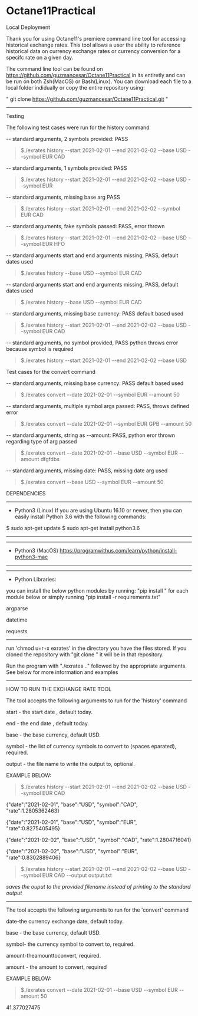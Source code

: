 # Octane11Practical

Local Deployment 

Thank you for using Octane11's premiere command line tool for accessing historical exchange rates. This tool allows a user the ability to reference historical data on currency exchange rates or currency conversion for a specifc rate on a given day. 

The command line tool can be found on https://github.com/guzmancesar/Octane11Practical in its entiretly and can be run on both Zsh(MacOS) or Bash(Linux). You can download each file to a local folder indidually or copy the entire repository using:

" git clone https://github.com/guzmancesar/Octane11Practical.git "

************************************




Testing

The following test cases were run for the history command 

-- standard arguments, 2 symbols provided: PASS
>$./exrates history --start 2021-02-01 --end 2021-02-02 --base USD --symbol EUR CAD

-- standard arguments, 1 symbols provided: PASS
>$./exrates history --start 2021-02-01 --end 2021-02-02 --base USD --symbol EUR

-- standard arguments, missing base arg PASS
>$./exrates history --start 2021-02-01 --end 2021-02-02 --symbol EUR CAD

-- standard arguments, fake symbols passed: PASS, error thrown
>$./exrates history --start 2021-02-01 --end 2021-02-02 --base USD --symbol EUR HFO

-- standard arguments start and end arguments missing, PASS, default dates used
>$./exrates history --base USD --symbol EUR CAD

-- standard arguments start and end arguments missing, PASS, default dates used
>$./exrates history --base USD --symbol EUR CAD

-- standard arguments, missing base currency: PASS default based used
>$./exrates history --start 2021-02-01 --end 2021-02-02 --base USD --symbol EUR CAD

-- standard arguments, no symbol provided, PASS python throws error because symbol is required
>$./exrates history --start 2021-02-01 --end 2021-02-02 --base USD 

Test cases for the convert command 

-- standard arguments, missing base currency: PASS default based used
>$./exrates convert --date 2021-02-01 --symbol EUR  --amount 50

-- standard arguments, multiple symbol args passed: PASS, throws defined error
>$./exrates convert --date 2021-02-01 --symbol EUR GPB --amount 50

-- standard arguments, string as --amount: PASS, python eror thrown regarding type of arg passed
>$./exrates convert --date 2021-02-01 --base USD --symbol EUR  --amount dfgfdbs

-- standard arguments, missing date: PASS, missing date arg used
>$./exrates convert --base USD --symbol EUR  --amount 50





DEPENDENCIES

************************************

- Python3 (Linux)
If you are using Ubuntu 16.10 or newer, then you can easily install Python 3.6 with the following commands:

$ sudo apt-get update
$ sudo apt-get install python3.6

************************************


************************************
- Python3 (MacOS)
https://programwithus.com/learn/python/install-python3-mac
************************************


************************************
- Python Libraries:

you can install the below python modules by running:
"pip install <module name>" for each module below or simply running "pip install -r requirements.txt"

argparse

datetime

requests

************************************






run 'chmod u+r+x exrates' in the directory you have the files stored. If you cloned the
repository with "git clone <link>" it will be in that repository.


Run the program with "./exrates .." followed by the appropriate arguments. 
See below for more information and examples

**************************************

HOW TO RUN THE EXCHANGE RATE TOOL

The tool accepts the following arguments to run for the 'history' command 

start - the start date , default today.

end - the end date , default today.

base - the base currency, default USD.

symbol - the list of currency symbols to convert to (spaces eparated), required.   

output - the file name to write the output to, optional.


EXAMPLE BELOW:

>$./exrates history --start 2021-02-01 --end 2021-02-02 --base USD --symbol EUR CAD

{"date":"2021-02-01", "base":"USD", "symbol":"CAD", "rate":1.2805362463} 

{"date":"2021-02-01", "base":"USD", "symbol":"EUR", "rate":0.8275405495} 

{"date":"2021-02-02", "base":"USD", "symbol":"CAD", "rate":1.2804716041} 

{"date":"2021-02-02", "base":"USD", "symbol":"EUR", "rate":0.8302889406}


>$./exrates history --start 2021-02-01 --end 2021-02-02 --base USD --symbol EUR CAD --output output.txt

*saves the ouput to the provided filename instead of printing to the standard output*

***************************************

The tool accepts the following arguments to run for the 'convert' command 



date-the currency exchange date, default today.

base - the base currency, default USD.

symbol- the currency symbol to convert to, required. 

amount-theamounttoconvert, required.

amount - the amount to convert, required


EXAMPLE BELOW:

>$./exrates convert --date 2021-02-01 --base USD --symbol EUR --amount 50

41.377027475
